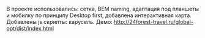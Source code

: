 В проекте использовались: сетка, BEM naming, адаптация под планшеты и мобилку по принципу Desktop first, добавлена интерактивная карта. Добавлены js скрипты: карусель. Демо: http://24forest-travel.ru/global-opt/dist/index.html

